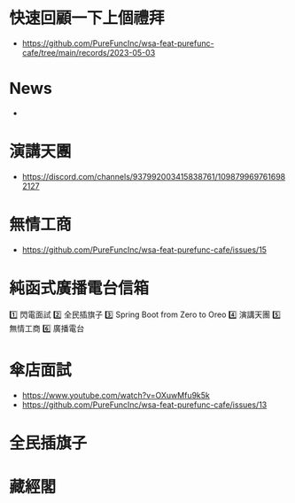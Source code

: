 # 快速回顧一下上個禮拜 
* https://github.com/PureFuncInc/wsa-feat-purefunc-cafe/tree/main/records/2023-05-03

# News
* 

# 演講天團
* https://discord.com/channels/937992003415838761/1098799697616982127

# 無情工商
* https://github.com/PureFuncInc/wsa-feat-purefunc-cafe/issues/15

# 純函式廣播電台信箱

1️⃣ 閃電面試
2️⃣ 全民插旗子
3️⃣ Spring Boot from Zero to Oreo
4️⃣ 演講天團
5️⃣ 無情工商
6️⃣ 廣播電台

# 傘店面試
* https://www.youtube.com/watch?v=OXuwMfu9k5k
* https://github.com/PureFuncInc/wsa-feat-purefunc-cafe/issues/13

# 全民插旗子

# 藏經閣
